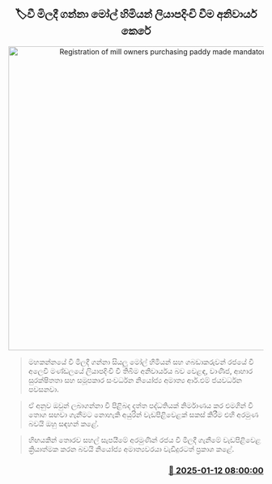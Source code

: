 <p align='center'><b><h2 align='center' title='Registration of mill owners purchasing paddy made mandatory'>🏷වී මිලදී ගන්නා මෝල් හිමියන් ලියාපදිංචි වී​ම අනිවාර්ය කෙරේ</h2></b></p>
<p align='center'><img src='https://helakuru.sgp1.cdn.digitaloceanspaces.com/esana/images/lib/wee.jpg' width='600' alt='Registration of mill owners purchasing paddy made mandatory'></p>

> මහකන්නයේ වී මිලදී ගන්නා සියලු මෝල් හිමියන් සහ ගබඩාකරුවන් රජයේ වී අලෙවි මණ්ඩලයේ ලියාපදිංචි වී තිබීම අනිවාර්යය බව වෙළඳ, වාණිජ, ආහාර සුරක්ෂිතතා සහ සමූපකාර සංවර්ධන නියෝජ්‍ය අමාත්‍ය ආර්.එම් ජයවර්ධන පවසනවා.

> ඒ අනුව ඔවුන් ලබාගන්නා වී පිළිබද දත්ත පද්ධතියක් නිර්මාණය කර එමගින් වී තොග සඟවා ගැනීමට නොහැකි අයුරින් වැඩපිළිවෙළක් සකස් කිරීම එහි අරමුණ බවයි ඔහු සඳහන් කළේ.

> හි​ඟයකින් තොරව සහල් සැපයීමේ අරමුණින් රජය වී මිලදී ගැනීමේ වැඩපිළිවෙළ ක්‍රියාත්මක කරන බවයි නියෝජ්‍ය අමාත්‍යවරයා වැඩිදුරටත් ප්‍රකාශ කළේ.



<h3 align='right'><a href='https://www.helakuru.lk/esana/p/106531/'>📅 2025-01-12 08:00:00</a></h3>
